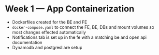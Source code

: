 # Week 1 — App Containerization

- Dockerfiles created for the BE and FE
- `docker-compose.yaml` to connect the FE, BE, DBs and mount volumes so most changes effected automatically
- Notifications tab is set up in the fe with a matching be and open api documentation
- Dynamodb and postgresl are setup
